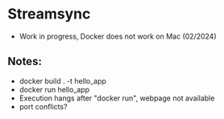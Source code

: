# Streamsync

- Work in progress, Docker does not work on Mac (02/2024)

## Notes:

- docker build . -t hello_app
- docker run hello_app
- Execution hangs after "docker run", webpage not available
- port conflicts?


